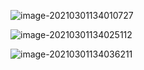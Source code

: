 ![image-20210301134010727](http://lovebetterworld.com/image-20210301134010727.png)



![image-20210301134025112](http://lovebetterworld.com/image-20210301134025112.png)

![image-20210301134036211](http://lovebetterworld.com/image-20210301134036211.png)